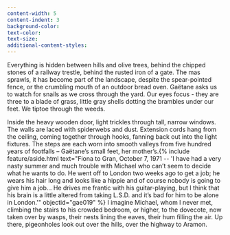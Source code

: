 ```yaml
---
content-width: 5
content-indent: 3
background-color:
text-color:
text-size:
additional-content-styles:
---
```


Everything is hidden between hills and olive trees, behind the chipped stones of a railway trestle, behind the rusted iron of a gate. The mas sprawls, it has become part of the landscape, despite the spear-pointed fence, or the crumbling mouth of an outdoor bread oven. Gaëtane asks us to watch for snails as we cross through the yard. Our eyes focus \- they are three to a blade of grass, little gray shells dotting the brambles under our feet. We tiptoe through the weeds.   

Inside the heavy wooden door, light trickles through tall, narrow windows. The walls are laced with spiderwebs and dust. Extension cords hang from the ceiling, coming together through hooks, fanning back out into the light fixtures. The steps are each worn into smooth valleys from five hundred years of footfalls – Gaëtane’s small feet, her mother’s.{% include feature/aside.html text="Fiona to Gran, October 7, 1971 -- 'I have had a very nasty summer and much trouble with Michael who can’t seem to decide what he wants to do. He went off to London two weeks ago to get a job; he wears his hair long and looks like a hippie and of course nobody is going to give him a job… He drives me frantic with his guitar-playing, but I think that his brain is a little altered from taking L.S.D. and it’s bad for him to be alone in London.'" objectid="gae019" %}  I imagine Michael, whom I never met, climbing the stairs to his crowded bedroom, or higher, to the dovecote, now taken over by wasps, their nests lining the eaves, their hum filling the air. Up there, pigeonholes look out over the hills, over the highway to Aramon.  